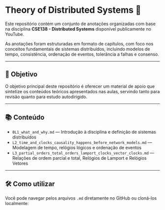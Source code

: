 # Theory of Distributed Systems 📘

Este repositório contém um conjunto de anotações organizadas com base na disciplina **CSE138 - Distributed Systems** disponível publicamente no YouTube.

As anotações foram estruturadas em formato de capítulos, com foco nos conceitos fundamentais de sistemas distribuídos, incluindo modelos de tempo, consistência, ordenação de eventos, tolerância a falhas e consenso.

---

## 🎯 Objetivo

O objetivo principal deste repositório é oferecer um material de apoio que sintetize os conteúdos teóricos apresentados nas aulas, servindo tanto para revisão quanto para estudo autodirigido.

---

## 📚 Conteúdo

- `0L1_what_and_why.md` — Introdução à disciplina e definição de sistemas distribuídos  
- `L2_time_and_clocks_causality_happens_before_network_models.md` — Modelagem de tempo, relógios lógicos e ordenação de eventos   
- `L3_partial_orders_total_orders_lamport_clocks_vector_clocks.md` —  Relações de ordem parcial e total, Relógios de Lamport e Relógios Vetores
---

## 🛠️ Como utilizar

Você pode navegar pelos arquivos `.md` diretamente no GitHub ou cloná-los localmente:

